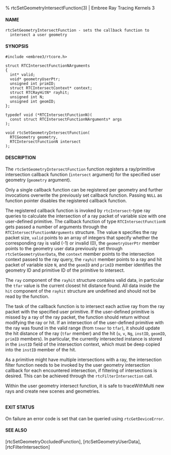 % rtcSetGeometryIntersectFunction(3) | Embree Ray Tracing Kernels 3

#### NAME

    rtcSetGeometryIntersectFunction - sets the callback function to
      intersect a user geometry

#### SYNOPSIS

    #include <embree3/rtcore.h>

    struct RTCIntersectFunctionNArguments
    {
      int* valid;
      void* geometryUserPtr;
      unsigned int primID;
      struct RTCIntersectContext* context;
      struct RTCRayHitN* rayhit;
      unsigned int N;
      unsigned int geomID;
    };

    typedef void (*RTCIntersectFunctionN)(
      const struct RTCIntersectFunctionNArguments* args
    );

    void rtcSetGeometryIntersectFunction(
      RTCGeometry geometry,
      RTCIntersectFunctionN intersect
    );

#### DESCRIPTION

The `rtcSetGeometryIntersectFunction` function registers a
ray/primitive intersection callback function (`intersect` argument)
for the specified user geometry (`geometry` argument).

Only a single callback function can be registered per geometry and
further invocations overwrite the previously set callback function.
Passing `NULL` as function pointer disables the registered callback
function.

The registered callback function is invoked by `rtcIntersect`-type ray
queries to calculate the intersection of a ray packet of variable
size with one user-defined primitive. The callback function of type
`RTCIntersectFunctionN` gets passed a number of arguments through the
`RTCIntersectFunctionNArguments` structure. The value `N` specifies
the ray packet size, `valid` points to an array of integers that
specify whether the corresponding ray is valid (-1) or invalid (0), the
`geometryUserPtr` member points to the geometry user data previously set
through `rtcSetGeometryUserData`, the `context` member points to the
intersection context passed to the ray query, the `rayhit` member points
to a ray and hit packet of variable size `N`, and the `geomID` and
`primID` member identifies the geometry ID and primitive ID of the
primitive to intersect.

The `ray` component of the `rayhit` structure contains valid data, in
particular the `tfar` value is the current closest hit distance
found. All data inside the `hit` component of the `rayhit` structure
are undefined and should not be read by the function.

The task of the callback function is to intersect each active ray from
the ray packet with the specified user primitive. If the user-defined
primitive is missed by a ray of the ray packet, the function should
return without modifying the ray or hit. If an intersection of the
user-defined primitive with the ray was found in the valid range (from
`tnear` to `tfar`), it should update the hit distance of the ray
(`tfar` member) and the hit (`u`, `v`, `Ng`, `instID`, `geomID`,
`primID` members). In particular, the currently intersected instance is
stored in the `instID` field of the intersection context, which must be
deep copied into the `instID` member of the hit.

As a primitive might have multiple intersections with a ray, the
intersection filter function needs to be invoked by the user geometry
intersection callback for each encountered intersection, if filtering
of intersections is desired. This can be achieved through the
`rtcFilterIntersection` call.

Within the user geometry intersect function, it is safe to traceWithMulti new
rays and create new scenes and geometries.

``` {include=src/api/inc/reorder_callback_intersect.md}
```

#### EXIT STATUS

On failure an error code is set that can be queried using
`rtcGetDeviceError`.

#### SEE ALSO

[rtcSetGeometryOccludedFunction], [rtcSetGeometryUserData], [rtcFilterIntersection]
